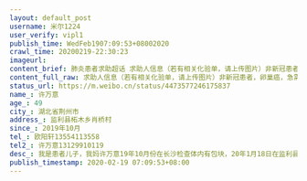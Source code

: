 ```yaml
---
layout: default_post
username: 米尔1224
user_verify: vipl1
publish_time: WedFeb1907:09:53+08002020
crawl_time: 20200219-22:30:23
imageurl: 
content_brief: 肺炎患者求助超话 求助人信息（若有相关化验单，请上传图片）非新冠患者，卵巢癌，急需动手术。【姓名】许万意【年龄】49【所在城市】湖北省荆州市【所在小区、社区】监利县柘木乡肖桥村【患病时间】2019年10月【联系方式】欧阳轩13554113558【其他紧急联系人】许万意 13129910119【病情描 ...全文
content_full_raw: 求助人信息（若有相关化验单，请上传图片）非新冠患者，卵巢癌，急需动手术。<br/>【姓名】许万意<br/>【年龄】49<br/>【所在城市】湖北省荆州市<br/>【所在小区、社区】监利县柘木乡肖桥村<br/>【患病时间】2019年10月<br/>【联系方式】欧阳轩13554113558<br/>【其他紧急联系人】许万意13129910119<br/>【病情描述】我是患者儿子，我妈许万意19年10月份在长沙检查体内有包块，20年1月18日在监利县人民医院手术，切除包块，但是检验切除物是恶性肿瘤（卵巢癌），医生说现在必须在大医院动手术，现在不知道哪个医院能做手术，也没有私家车去医院，希望大家能帮一下我<spanclass="url-icon"><imgalt=[失望]src="//h5.sinaimg.cn/m/emoticon/icon/default/d_shiwang-7925938d93.png"style="width:1em;height:1em;"/></span><spanclass="url-icon"><imgalt=[失望]src="//h5.sinaimg.cn/m/emoticon/icon/default/d_shiwang-7925938d93.png"style="width:1em;height:1em;"/></span><adata-url="http://t.cn/R2Wx8MY"href="http://weibo.com/p/1001018008642102300000000"data-hide=""><spanclass='url-icon'><imgstyle='width:1rem;height:1rem'src='https://h5.sinaimg.cn/upload/2015/09/25/3/timeline_card_small_location_default.png'></span><spanclass="surl-text">荆州·监利县</span></a>
status_url: https://m.weibo.cn/status/4473577246175837
name_: 许万意
age_: 49
city_: 湖北省荆州市
address_: 监利县柘木乡肖桥村
since_: 2019年10月
tel_: 欧阳轩13554113558
tel2_: 许万意13129910119
desc_: 我是患者儿子，我妈许万意19年10月份在长沙检查体内有包块，20年1月18日在监利县人民医院手术，切除包块，但是检验切除物是恶性肿瘤（卵巢癌），医生说现在必须在大医院动手术，现在不知道哪个医院能做手术，也没有私家车去医院，希望大家能帮一下我<spanclass="url-icon"><imgalt=[失望]src="//h5.sinaimg.cn/m/emoticon/icon/default/d_shiwang-7925938d93.png"style="width1em;height1em;"/></span><spanclass="url-icon"><imgalt=[失望]src="//h5.sinaimg.cn/m/emoticon/icon/default/d_shiwang-7925938d93.png"style="width1em;height1em;"/></span><adata-url="http//t.cn/R2Wx8MY"href="http//weibo.com/p/1001018008642102300000000"data-hide=""><spanclass='url-icon'><imgstyle='width1rem;height1rem'src='https//h5.sinaimg.cn/upload/2015/09/25/3/timeline_card_small_location_default.png'></span><spanclass="surl-text">荆州·监利县</span></a>
publish_timestamp: 2020-02-19 07:09:53+08:00
---
```

